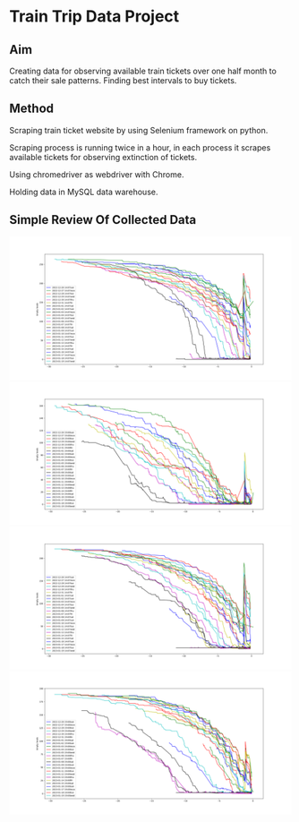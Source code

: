 # Train Trip Data Project

## Aim
Creating data for observing available train tickets over one half month to catch their sale patterns. Finding best intervals to buy tickets.

## Method
Scraping train ticket website by using Selenium framework on python.

Scraping process is running twice in a hour, in each process it scrapes available tickets for observing extinction of tickets.

Using chromedriver as webdriver with Chrome.

Holding data in MySQL data warehouse.

## Simple Review Of Collected Data

![Eskisehir-Istanbul Direction 14.07 trip ticket consumption](./ReadmeMedia/TrainTicketsByDaysEst-Ist14-07.png)
![Eskisehir-Istanbul Direction 19.08 trip ticket consumption](./ReadmeMedia/TrainTicketsByDaysEskIst19-08.png)
![Istanbul-Eskisehir Direction 14.07 trip ticket consumption](./ReadmeMedia/TrainTicketsByDaysIstEsk14-07.png)
![Istanbul-Eskisehir Direction 19.08 trip ticket consumption](./ReadmeMedia/TrainTicketsByDaysIstEsk19-08.png)